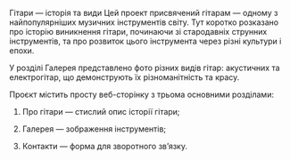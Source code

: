 Гітари — історія та види
Цей проект присвячений гітарам — одному з найпопулярніших музичних інструментів світу. Тут коротко розказано про історію виникнення гітари, починаючи зі стародавніх струнних інструментів, та про розвиток цього інструмента через різні культури і епохи.

У розділі Галерея представлено фото різних видів гітар: акустичних та електрогітар, що демонструють їх різноманітність та красу.

Проєкт містить просту веб-сторінку з трьома основними розділами:

1. Про гітари — стислий опис історії гітари;

2. Галерея — зображення інструментів;

3. Контакти — форма для зворотного зв’язку.

